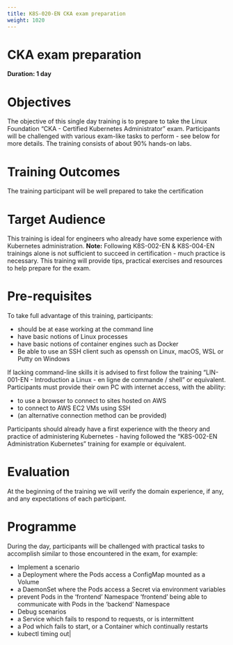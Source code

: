 ```yaml
---
title: K8S-020-EN CKA exam preparation
weight: 1020
---
```

# CKA exam preparation
**Duration: 1 day**



# Objectives

The objective of this single day training is to prepare to take the Linux Foundation “CKA - Certified Kubernetes Administrator” exam.
Participants will be challenged with various exam-like tasks to perform - see below for more details.
The training consists of about 90% hands-on labs.


# Training Outcomes

The training participant will be well prepared to take the certification


# Target Audience

This training is ideal for engineers who already have some experience with Kubernetes administration.
**Note:** Following K8S-002-EN & K8S-004-EN trainings alone is not sufficient to succeed in certification - much practice is necessary.   This training will provide tips, practical exercises and resources to help prepare for the exam.

# Pre-requisites

To take full advantage of this training, participants:
  - should be at ease working at the command line
  - have basic notions of Linux processes
  - have basic notions of container engines such as Docker
  - Be able to use an SSH client such as openssh on Linux, macOS, WSL or Putty on Windows

If lacking command-line skills it is advised to first follow the training “LIN-001-EN - Introduction a Linux - en ligne de commande / shell” or equivalent.
Participants must provide their own PC with internet access, with the ability:
  - to use a browser to connect to sites hosted on AWS
  - to connect to AWS EC2 VMs using SSH
  - (an alternative connection method can be provided)

Participants should already have a first experience with the theory and practice of administering Kubernetes - having followed the “K8S-002-EN Administration Kubernetes” training for example or équivalent.


# Evaluation

At the beginning of the training we will verify the domain experience, if any, and any expectations of each participant.


# Programme

During the day, participants will be challenged with practical tasks to accomplish similar to those encountered in the exam, for example:
  - Implement a scenario
  - a Deployment where the Pods access a ConfigMap mounted as a Volume
  - a DaemonSet where the Pods access a Secret via environment variables
  - prevent Pods in the ‘frontend’ Namespace ‘frontend’ being able to communicate with Pods in the ‘backend’ Namespace
  - Debug scenarios
  - a Service which fails to respond to requests, or is intermittent
  - a Pod which fails to start, or a Container which continually restarts
  - kubectl timing out|


